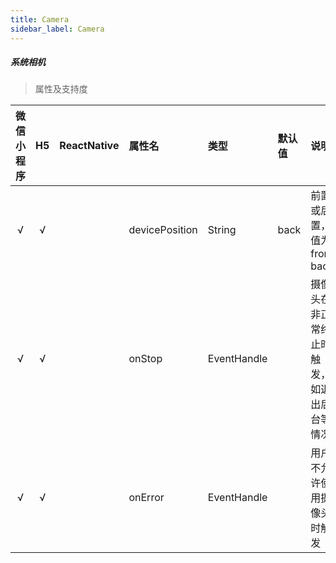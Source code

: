 ```yaml
---
title: Camera
sidebar_label: Camera
---
```


##### 系统相机

> 属性及支持度

| 微信小程序 | H5 | ReactNative| 属性名 | 类型 | 默认值 | 说明 |
| :-: | :-: | :-: | :- | :- | :- | :- |
| √ | √ |   | devicePosition | String      | back | 前置或后置，值为 front, back     |
| √ | √ |   | onStop       | EventHandle   |    | 摄像头在非正常终止时触发，如退出后台等情况   |
| √ | √ |   | onError       | EventHandle  |   | 用户不允许使用摄像头时触发   |

